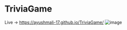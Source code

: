 # TriviaGame
Live -> https://ayushmali-17.github.io/TriviaGame/
![image](https://github.com/user-attachments/assets/ea5f2736-f159-467c-bef8-0c9b3f46a3a5)
